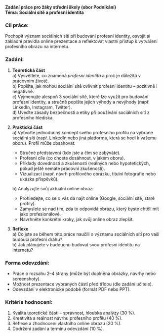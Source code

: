 **Zadání práce pro žáky střední školy (obor Podnikání)**  
**Téma: Sociální sítě a profesní identita**

### Cíl práce:

Pochopit význam sociálních sítí při budování profesní identity, osvojit si základní pravidla online prezentace a reflektovat vlastní přístup k vytváření profesního obrazu na internetu.

### Zadání:

1. **Teoretická část**  
    a) Vysvětlete, co znamená _profesní identita_ a proč je důležitá v pracovním životě.  
    b) Popište, jak mohou sociální sítě ovlivnit profesní identitu – pozitivně i negativně.  
    c) Vyjmenujte alespoň 3 sociální sítě, které lze využít pro budování profesní identity, a stručně popište jejich výhody a nevýhody (např. LinkedIn, Instagram, Twitter).  
    d) Uveďte zásady bezpečnosti a etiky při používání sociálních sítí z profesního hlediska.
    
2. **Praktická část**  
    a) Vytvořte jednoduchý koncept svého profesního profilu na vybrané sociální síti (např. LinkedIn nebo jiná platforma, která se hodí k vašemu oboru). Profil může obsahovat:
    
    - Stručné představení (kdo jste a čím se zabýváte).
    - Profesní cíle (co chcete dosáhnout, v jakém oboru).
    - Příklady dovedností a zkušeností (reálných nebo hypotetických, pokud ještě nemáte pracovní zkušenosti).
    - Vizualizaci (např. návrh profilového obrázku, titulní fotografie nebo ukázka příspěvků).
    
    b) Analyzujte svůj aktuální online obraz:
    
    - Prohledejte, co se o vás dá najít online (Google, sociální sítě, staré profily).
    - Zamyslete se nad tím, zda to odpovídá obrazu, který byste chtěli mít jako profesionálové.
    - Navrhněte konkrétní kroky, jak svůj online obraz zlepšit.
3. **Reflexe**  
    a) Co jste se během této práce naučili o významu sociálních sítí pro vaši budoucí profesní dráhu?  
    b) Jak plánujete v budoucnu budovat svou profesní identitu na internetu?
    
### Forma odevzdání:

- Práce o rozsahu 2–4 strany (může být doplněna obrázky, návrhy nebo screenshoty).
- Možnost prezentace vybraných částí před třídou (dle zadání učitele).
- Odevzdání v elektronické podobě (formát PDF nebo PPT).

### Kritéria hodnocení:

1. Kvalita teoretické části – správnost, hloubka analýzy (30 %).
2. Kreativita a reálnost návrhu profesního profilu (40 %).
3. Reflexe a zhodnocení vlastního online obrazu (20 %).
4. Dodržení zadání a termínu odevzdání (10 %).